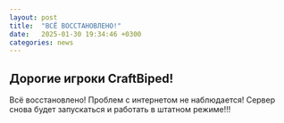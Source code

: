 ```yaml
---
layout: post
title:  "ВСЁ ВОССТАНОВЛЕНО!"
date:   2025-01-30 19:34:46 +0300
categories: news
---
```

## Дорогие игроки CraftBiped!
Всё восстановлено! Проблем с интернетом не наблюдается! Сервер снова будет запускаться и работать в штатном режиме!!!
